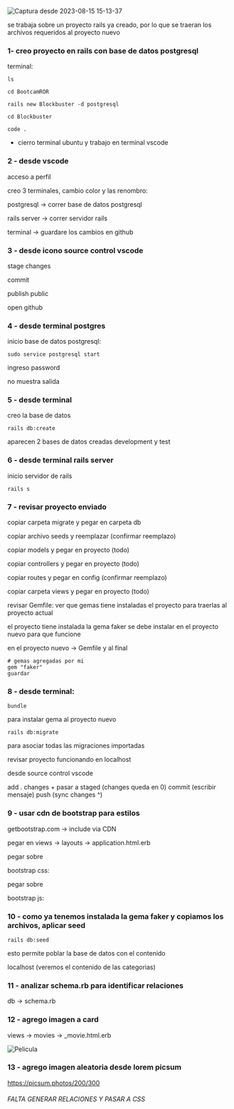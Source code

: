 ![Captura desde 2023-08-15 15-13-37](https://github.com/pedro-donoso/Blockbuster/assets/68760595/12c379f4-3314-4793-af6c-d375be01030d)

se trabaja sobre un proyecto rails ya creado, por lo que se traeran los archivos requeridos al proyecto nuevo

### 1- creo proyecto en rails con base de datos postgresql

terminal:
	
```ls```

```cd BootcamROR```
 
```rails new Blockbuster -d postgresql```

```cd Blockbuster```

```code .```

- cierro terminal ubuntu y trabajo en terminal vscode

	
### 2 - desde vscode

acceso a perfil
	
creo 3 terminales, cambio color y las renombro:
	
postgresql -> correr base de datos postgresql
	
rails server -> correr servidor rails
	
terminal -> guardare los cambios en github
		
### 3 - desde icono source control vscode

stage changes
	
commit
	
publish public
	
open github
	
### 4 - desde terminal postgres 

inicio base de datos postgresql:
	
```sudo service postgresql start```
	
ingreso password

no muestra salida
	
### 5 - desde terminal
	
creo la base de datos
	
```rails db:create```

aparecen 2 bases de datos creadas
development y test	
	
### 6 - desde terminal rails server

inicio servidor de rails

```rails s```
	
### 7 - revisar proyecto enviado

copiar carpeta migrate y pegar en carpeta db

copiar archivo seeds y reemplazar (confirmar reemplazo)
	
copiar models y pegar en proyecto (todo)
	
copiar controllers y pegar en proyecto (todo)
	
copiar routes y pegar en config (confirmar reemplazo)
	
copiar carpeta views y pegar en proyecto (todo)
	
revisar Gemfile:
ver que gemas tiene instaladas el proyecto para traerlas al proyecto actual
	
el proyecto tiene instalada la gema faker se debe instalar en     el proyecto nuevo para que funcione
	
en el proyecto nuevo -> Gemfile y al final
	
    # gemas agregadas por mi
	gem "faker"
	guardar
	
### 8 - desde terminal:

```bundle```

para instalar gema al proyecto nuevo
	
```rails db:migrate```

para asociar todas las migraciones importadas
	
revisar proyecto funcionando en localhost
	
desde source control vscode	

add . changes + pasar a staged (changes queda en 0)
commit (escribir mensaje)
push (sync changes ^)
	
### 9 - usar cdn de bootstrap para estilos

getbootstrap.com -> include via CDN
	
pegar en views -> layouts -> application.html.erb 

pegar sobre </head>
	
bootstrap css:
	
<link href="https://cdn.jsdelivr.net/npm/bootstrap@5.3.1/dist/css/bootstrap.min.css" rel="stylesheet" integrity="sha384-4bw+/aepP/YC94hEpVNVgiZdgIC5+VKNBQNGCHeKRQN+PtmoHDEXuppvnDJzQIu9" crossorigin="anonymous">
	
pegar sobre </body>
	
bootstrap js:
	
<script src="https://cdn.jsdelivr.net/npm/bootstrap@5.3.1/dist/js/bootstrap.bundle.min.js" integrity="sha384-HwwvtgBNo3bZJJLYd8oVXjrBZt8cqVSpeBNS5n7C8IVInixGAoxmnlMuBnhbgrkm" crossorigin="anonymous"></script>
	
### 10 - como ya tenemos instalada la gema faker y copiamos los archivos, aplicar seed

```rails db:seed```

esto permite poblar la base de datos con el contenido

localhost (veremos el contenido de las categorias)

### 11 - analizar schema.rb para identificar relaciones

db -> schema.rb

### 12 - agrego imagen a card 

views -> movies -> _movie.html.erb

<img src="" class="card-img-top" alt="Pelicula">


### 13 - agrego imagen aleatoria desde lorem picsum

https://picsum.photos/200/300

###### FALTA GENERAR RELACIONES Y PASAR A CSS
